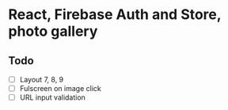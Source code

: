 # React, Firebase Auth and Store, photo gallery

## Todo

- [ ] Layout 7, 8, 9
- [ ] Fulscreen on image click
- [ ] URL input validation
